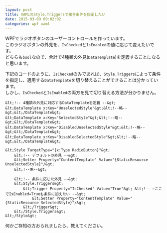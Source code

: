 ```yaml
---
layout: post
title: XAMLのStyle.Triggersで複合条件を指定したい
date: 2015-03-09 09:02:02
categories: wpf xaml
---
```

<p>WPFでラジオボタンのユーザーコントロールを作っています。<br>
このラジオボタンの外見を、<code>IsChecked</code>と<code>IsEnabled</code>の値に応じて変えたいです。<br>
どちらも<code>bool</code>なので、合計で4種類の外見(<code>DataTemplate</code>)を定義することになると思います。</p>

<p>下記のコードのように、<code>IsChecked</code>のみであれば、<code>Style.Triggers</code>によって条件を指定し、適用する<code>DataTemplate</code>を切り替えることができることは分かっています。<br>
しかし、<code>IsChecked</code>と<code>IsEnabled</code>の両方を見て切り替える方法が分かりません。</p>

```
&lt;!-- 4種類の外見に対応するDataTemplateを定義 --&gt;
&lt;DataTemplate x:Key="UnselectedStyle"&gt;&lt;!--略--&gt;&lt;/DataTemplate&gt;
&lt;DataTemplate x:Key="SelectedStyle"&gt;&lt;!--略--&gt;&lt;/DataTemplate&gt;
&lt;DataTemplate x:Key="DisabledUnselectedStyle"&gt;&lt;!--略--&gt;&lt;/DataTemplate&gt;
&lt;DataTemplate x:Key="DisabledSelectedStyle"&gt;&lt;!--略--&gt;&lt;/DataTemplate&gt;

&lt;Style TargetType="{x:Type RadioButton}"&gt;
    &lt;!-- デフォルトの外見 --&gt;
    &lt;Setter Property="ContentTemplate" Value="{StaticResource UnselectedStyle}"/&gt;
    &lt;!--略--&gt;

    &lt;!-- 条件に応じた外見 --&gt;
    &lt;Style.Triggers&gt;
        &lt;Trigger Property="IsChecked" Value="True"&gt; &lt;!-- ←ここでIsEnabled=Trueも条件に加えたい --&gt;
            &lt;Setter Property="ContentTemplate" Value="{StaticResource SelectedStyle}"/&gt;
        &lt;/Trigger&gt;
    &lt;/Style.Triggers&gt;
&lt;/Style&gt;
```

<p>何かご存知の方おられましたら、教えてください。</p>
